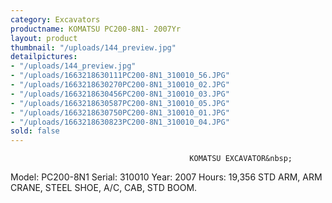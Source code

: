```yaml
---
category: Excavators
productname: KOMATSU PC200-8N1- 2007Yr
layout: product
thumbnail: "/uploads/144_preview.jpg"
detailpictures:
- "/uploads/144_preview.jpg"
- "/uploads/1663218630111PC200-8N1_310010_56.JPG"
- "/uploads/1663218630270PC200-8N1_310010_02.JPG"
- "/uploads/1663218630456PC200-8N1_310010_03.JPG"
- "/uploads/1663218630587PC200-8N1_310010_05.JPG"
- "/uploads/1663218630750PC200-8N1_310010_01.JPG"
- "/uploads/1663218630823PC200-8N1_310010_04.JPG"
sold: false
---
```


                                            KOMATSU EXCAVATOR&nbsp;
Model: PC200-8N1
Serial: 310010
Year: 2007
Hours: 19,356
STD ARM, ARM CRANE, STEEL SHOE, A/C, CAB, STD BOOM.


